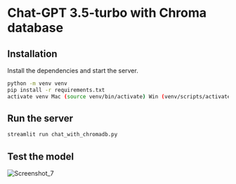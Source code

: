 # Chat-GPT 3.5-turbo with Chroma database
## Installation
Install the dependencies and start the server.
```sh
python -m venv venv
pip install -r requirements.txt
activate venv Mac (source venv/bin/activate) Win (venv/scripts/activate)
```
## Run the server
```sh
streamlit run chat_with_chromadb.py
```

## Test the model
![Screenshot_7](https://github.com/Arsemon4ik/gpt3.5-chromadb/assets/76693557/2f795bd0-804e-41b0-8bde-8948bf9df2ed)
